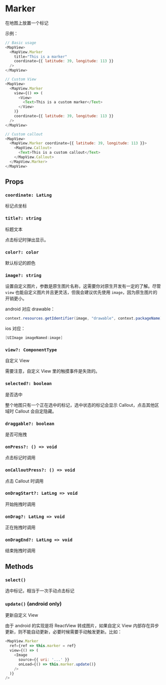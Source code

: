 # Marker
在地图上放置一个标记

示例：

```javascript
// Basic usage
<MapView>
  <MapView.Marker
    title="This is a marker"
    coordinate={{ latitude: 39, longitude: 113 }}
  />
</MapView>
```

```javascript
// Custom View
<MapView>
  <MapView.Marker
    view={() => (
      <View>
        <Text>This is a custom marker</Text>
      </View>
    )}
    coordinate={{ latitude: 39, longitude: 113 }}
  />
</MapView>
```

```javascript
// Custom callout
<MapView>
  <MapView.Marker coordinate={{ latitude: 39, longitude: 113 }}>
    <MapView.Callout>
      <Text>This is a custom callout</Text>
    </MapView.Callout>
  </MapView.Marker>
</MapView>
```

## Props

### `coordinate: LatLng`
标记点坐标

### `title?: string`
标题文本

点击标记时弹出显示。

### `color?: color`
默认标记的颜色

### `image?: string`
设置自定义图片，参数是原生图片名称，这需要你对原生开发有一定的了解。尽管 `view` 也能自定义图片并且更灵活，但我会建议优先使用 `image`，因为原生图片的开销更小。

android 对应 drawable：
```java
context.resources.getIdentifier(image, "drawable", context.packageName)
```

ios 对应：
```objective-c
[UIImage imageNamed:image]
```

### `view?: ComponentType`
自定义 View

需要注意，自定义 View 里的触摸事件是失效的。

### `selected?: boolean`
是否选中

整个地图只有一个正在选中的标记，选中状态的标记会显示 Callout，点击其他区域时 Callout 会自定隐藏。

### `draggable?: boolean`
是否可拖拽

### `onPress?: () => void`
点击标记时调用

### `onCalloutPress?: () => void`
点击 Callout 时调用

### `onDragStart?: LatLng => void`
开始拖拽时调用

### `onDrag?: LatLng => void`
正在拖拽时调用

### `onDragEnd?: LatLng => void`
结束拖拽时调用

## Methods

### `select()`
选中标记，相当于一次手动点击标记

### `update()` (android only)
更新自定义 View

由于 android 的实现是将 ReactView 转成图片，如果自定义 View 内部存在异步更新，则不能自动更新，必要时候需要手动触发更新。比如：
```javascript
<MapView.Marker
  ref={ref => this.marker = ref}
  view={() => (
    <Image
      source={{ uri: '...' }}
      onLoad={() => this.marker.update()}
    />
  )}
/>
```
